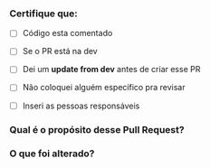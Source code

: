 ### Certifique que:
- [ ] Código esta comentado
- [ ] Se o PR está na dev
- [ ] Dei um **update from dev** antes de criar esse PR
- [ ] Não coloquei alguém específico pra revisar
- [ ] Inseri as pessoas responsáveis


### Qual é o propósito desse Pull Request?


### O que foi alterado?

